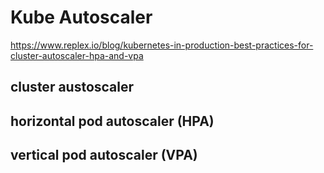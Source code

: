 # Kube Autoscaler

https://www.replex.io/blog/kubernetes-in-production-best-practices-for-cluster-autoscaler-hpa-and-vpa

## cluster austoscaler

## horizontal pod autoscaler (HPA)

## vertical pod autoscaler (VPA)
